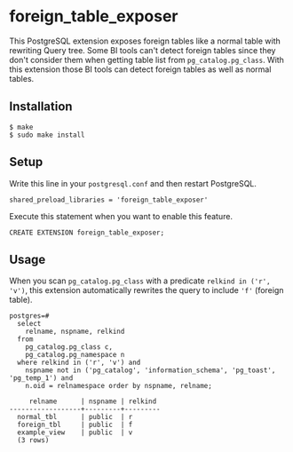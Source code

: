 # foreign_table_exposer

This PostgreSQL extension exposes foreign tables like a normal table with rewriting Query tree. Some BI tools can't detect foreign tables since they don't consider them when getting table list from `pg_catalog.pg_class`. With this extension those BI tools can detect foreign tables as well as normal tables.

## Installation

    $ make
    $ sudo make install

## Setup
Write this line in your `postgresql.conf` and then restart PostgreSQL.

    shared_preload_libraries = 'foreign_table_exposer'

Execute this statement when you want to enable this feature.

    CREATE EXTENSION foreign_table_exposer;
    
## Usage
When you scan `pg_catalog.pg_class` with a predicate `relkind in ('r', 'v')`, this extension automatically rewrites the query to include `'f'` (foreign table).

    postgres=#
      select
        relname, nspname, relkind
      from
        pg_catalog.pg_class c,
        pg_catalog.pg_namespace n
      where relkind in ('r', 'v') and
        nspname not in ('pg_catalog', 'information_schema', 'pg_toast', 'pg_temp_1') and
        n.oid = relnamespace order by nspname, relname;

         relname      | nspname | relkind
    ------------------+---------+---------
      normal_tbl      | public  | r
      foreign_tbl     | public  | f
      example_view    | public  | v
      (3 rows)

